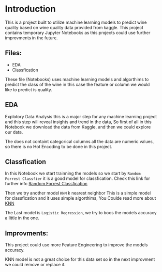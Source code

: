# Introduction

This is a project built to utilize machine learning models to predict wine quality based on wine quality data provided from kaggle.
This project contains temporary Jupyter Notebooks
as this projects could use further improvments in the future.


## Files:

* EDA
* Classfication


These file (Notebooks) uses machine learning models and algorthims to predict the class of the wine in this case the feature or column we would like to predict is quality.


## EDA

Explotory Data Analysis this is a major step for any machine learning project and this step will reveal insights and trend in the data, So first of all in this Notebook we download the data from Kaggle, and then we could explore our data.

The does not containt categorical columns all the data are numeric values, so there is no Hot Encoding to be done in this project.


## Classfication

In this Notebook we start trainning the models so we start by `Random Forrest Classfier` it is a good model for classfication.
Check this link for further info [Random Forrest Classfication](https://scikit-learn.org/stable/modules/generated/sklearn.ensemble.RandomForestClassifier.html#:~:text=A%20random%20forest%20classifier.,accuracy%20and%20control%20over%2Dfitting.)


Then we try another model `KNN` k nearest neighbor
This is a simple model for classfication and it uses simple algorthims, You Coulde read more about [KNN](https://www.ibm.com/eg-en/topics/knn#:~:text=What%20is%20the%20k%2Dnearest%20neighbors%20algorithm%3F,-Learn%20about%20the&text=The%20k%2Dnearest%20neighbors%20algorithm%2C%20also%20known%20as%20KNN%20or,of%20an%20individual%20data%20point.)

The Last model is `Logistic Regression`, we try to boos the models accuracy a little in the one.


## Improvments:

This project could use more Feature Engineering to improve the models accuracy.

KNN model is not a great choice for this data set so in the next improvment we could remove or replace it.